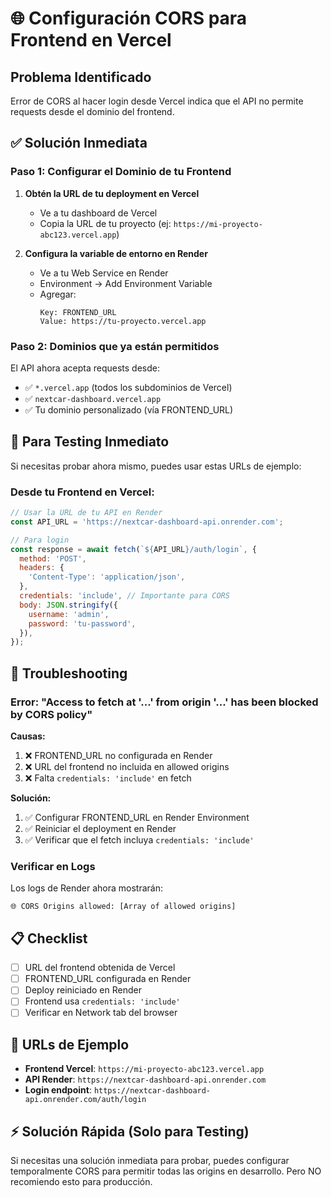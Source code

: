 # 🌐 Configuración CORS para Frontend en Vercel

## Problema Identificado

Error de CORS al hacer login desde Vercel indica que el API no permite requests desde el dominio del frontend.

## ✅ Solución Inmediata

### Paso 1: Configurar el Dominio de tu Frontend

1. **Obtén la URL de tu deployment en Vercel**
   - Ve a tu dashboard de Vercel
   - Copia la URL de tu proyecto (ej: `https://mi-proyecto-abc123.vercel.app`)

2. **Configura la variable de entorno en Render**
   - Ve a tu Web Service en Render
   - Environment → Add Environment Variable
   - Agregar:
     ```
     Key: FRONTEND_URL
     Value: https://tu-proyecto.vercel.app
     ```

### Paso 2: Dominios que ya están permitidos

El API ahora acepta requests desde:

- ✅ `*.vercel.app` (todos los subdominios de Vercel)
- ✅ `nextcar-dashboard.vercel.app`
- ✅ Tu dominio personalizado (vía FRONTEND_URL)

## 🔧 Para Testing Inmediato

Si necesitas probar ahora mismo, puedes usar estas URLs de ejemplo:

### Desde tu Frontend en Vercel:

```javascript
// Usar la URL de tu API en Render
const API_URL = 'https://nextcar-dashboard-api.onrender.com';

// Para login
const response = await fetch(`${API_URL}/auth/login`, {
  method: 'POST',
  headers: {
    'Content-Type': 'application/json',
  },
  credentials: 'include', // Importante para CORS
  body: JSON.stringify({
    username: 'admin',
    password: 'tu-password',
  }),
});
```

## 🚨 Troubleshooting

### Error: "Access to fetch at '...' from origin '...' has been blocked by CORS policy"

**Causas:**

1. ❌ FRONTEND_URL no configurada en Render
2. ❌ URL del frontend no incluida en allowed origins
3. ❌ Falta `credentials: 'include'` en fetch

**Solución:**

1. ✅ Configurar FRONTEND_URL en Render Environment
2. ✅ Reiniciar el deployment en Render
3. ✅ Verificar que el fetch incluya `credentials: 'include'`

### Verificar en Logs

Los logs de Render ahora mostrarán:

```
🌐 CORS Origins allowed: [Array of allowed origins]
```

## 📋 Checklist

- [ ] URL del frontend obtenida de Vercel
- [ ] FRONTEND_URL configurada en Render
- [ ] Deploy reiniciado en Render
- [ ] Frontend usa `credentials: 'include'`
- [ ] Verificar en Network tab del browser

## 🔗 URLs de Ejemplo

- **Frontend Vercel**: `https://mi-proyecto-abc123.vercel.app`
- **API Render**: `https://nextcar-dashboard-api.onrender.com`
- **Login endpoint**: `https://nextcar-dashboard-api.onrender.com/auth/login`

## ⚡ Solución Rápida (Solo para Testing)

Si necesitas una solución inmediata para probar, puedes configurar temporalmente CORS para permitir todas las origins en desarrollo. Pero NO recomiendo esto para producción.
